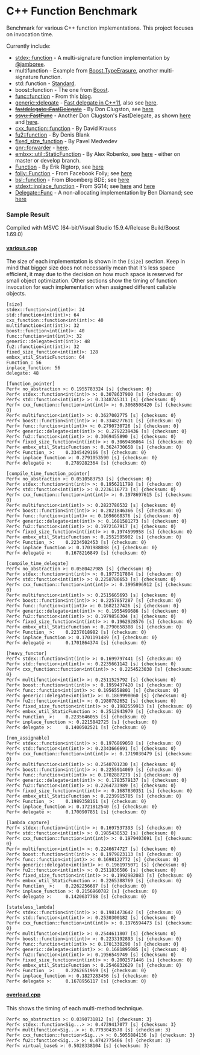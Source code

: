 C++ Function Benchmark
======================

Benchmark for various C++ function implementations. This project focuses on invocation time.

Currently include:
- [stdex::function](stdex.hpp) - A multi-signature function implementation by [@jamboree](https://github.com/jamboree).
- multifunction - Example from [Boost.TypeErasure](http://www.boost.org/doc/html/boost_typeerasure/examples.html#boost_typeerasure.examples.multifunction), another multi-signature function.
- std::function - [Standard](http://en.cppreference.com/w/cpp/utility/functional/function).
- boost::function - The one from [Boost](http://www.boost.org/doc/libs/1_55_0/doc/html/function.html).
- [func::function](function.h) - From this [blog](http://probablydance.com/2013/01/13/a-faster-implementation-of-stdfunction/).
- [generic::delegate](delegate.hpp) - [Fast delegate in C++11](http://codereview.stackexchange.com/questions/14730/impossibly-fast-delegate-in-c11), also see [here](https://github.com/user1095108/generic).
- [~~fastdelegate::FastDelegate~~](clugston_styled/FastDelegate.h) - By Don Clugston, see [here](https://www.codeproject.com/Articles/7150/Member-Function-Pointers-and-the-Fastest-Possible)
- [~~ssvu::FastFunc~~](clugston_styled/FastFunc.hpp) - Another Don Clugston's FastDelegate, as shown [here](https://gist.github.com/SuperV1234/6462221) and [here](https://groups.google.com/a/isocpp.org/forum/#!topic/std-discussion/QgvHF7YMi3o).
- [cxx_function::function](https://github.com/potswa/cxx_function) - By David Krauss
- [fu2::function](https://github.com/Naios/function2) - By Denis Blank
- [fixed_size_function](https://github.com/pmed/fixed_size_function) - By Pavel Medvedev
- [gnr::forwarder](forwarder.hpp) - [here](https://github.com/user1095108/generic).
- [embxx::util::StaticFunction](embxx/StaticFunction.h) - By Alex Robenko, see [here](https://github.com/arobenko/embxx) - either on master or develop branch.
- [Function](Function-rigtorp.h) - By Erik Rigtorp, see [here](https://github.com/rigtorp/Function)
- [folly::Function](folly/Function.h) - From Facebook Folly; see [here](https://github.com/facebook/folly/blob/master/folly/docs/Function.md)
- [bsl::function](bde/groups/bsl/bslstl/bslstl_function.h) - From Bloomberg BDE; see [here](https://github.com/bloomberg/bde)
- [stdext::inplace_function](inplace_function.h) - From SG14; see [here](https://github.com/WG21-SG14/SG14) and [here](https://github.com/WG21-SG14/SG14/blob/master/Docs/Proposals/NonAllocatingStandardFunction.pdf)
- [Delegate::Func](delegate.h) - A non-allocating implementation by Ben Diamand; see [here](https://github.com/bdiamand/Delegate)

### Sample Result
Compiled with MSVC (64-bit/Visual Studio 15.9.4/Release Build/Boost 1.69.0)

#### [various.cpp](various.cpp)
The size of each implementation is shown in the `[size]` section.
Keep in mind that bigger size does not necessarily mean that it's less space efficient, it may due to the decision on how much space is reserved for small object optimization.
Other sections show the timing of function invocation for each implementation when assigned different callable objects.
```
[size]
stdex::function<int(int)>: 24
std::function<int(int)>: 64
cxx_function::function<int(int)>: 40
multifunction<int(int)>: 32
boost::function<int(int)>: 40
func::function<int(int)>: 32
generic::delegate<int(int)>: 48
fu2::function<int(int)>: 32
fixed_size_function<int(int)>: 128
embxx_util_StaticFunction: 64
Function_: 56
inplace_function: 56
delegate: 48

[function_pointer]
Perf< no_abstraction >: 0.1955783324 [s] {checksum: 0}
Perf< stdex::function<int(int)> >: 0.3078637900 [s] {checksum: 0}
Perf< std::function<int(int)> >: 0.3348745311 [s] {checksum: 0}
Perf< cxx_function::function<int(int)> >: 0.3068508420 [s] {checksum: 0}
Perf< multifunction<int(int)> >: 0.3627002775 [s] {checksum: 0}
Perf< boost::function<int(int)> >: 0.3348277611 [s] {checksum: 0}
Perf< func::function<int(int)> >: 0.2790730726 [s] {checksum: 0}
Perf< generic::delegate<int(int)> >: 0.2792239436 [s] {checksum: 0}
Perf< fu2::function<int(int)> >: 0.3069455890 [s] {checksum: 0}
Perf< fixed_size_function<int(int)> >: 0.3069486064 [s] {checksum: 0}
Perf< embxx_util_StaticFunction >: 0.3624730658 [s] {checksum: 0}
Perf< Function_ >:    0.3345429166 [s] {checksum: 0}
Perf< inplace_function >: 0.2791053590 [s] {checksum: 0}
Perf< delegate >:     0.2789282364 [s] {checksum: 0}

[compile_time_function_pointer]
Perf< no_abstraction >: 0.0510583753 [s] {checksum: 0}
Perf< stdex::function<int(int)> >: 0.1956211798 [s] {checksum: 0}
Perf< std::function<int(int)> >: 0.2236116773 [s] {checksum: 0}
Perf< cxx_function::function<int(int)> >: 0.1978697615 [s] {checksum: 0}
Perf< multifunction<int(int)> >: 0.2823780532 [s] {checksum: 0}
Perf< boost::function<int(int)> >: 0.2821846366 [s] {checksum: 0}
Perf< func::function<int(int)> >: 0.1696668376 [s] {checksum: 0}
Perf< generic::delegate<int(int)> >: 0.1681581273 [s] {checksum: 0}
Perf< fu2::function<int(int)> >: 0.1972167917 [s] {checksum: 0}
Perf< fixed_size_function<int(int)> >: 0.1974599958 [s] {checksum: 0}
Perf< embxx_util_StaticFunction >: 0.2552595902 [s] {checksum: 0}
Perf< Function_ >:    0.2234502453 [s] {checksum: 0}
Perf< inplace_function >: 0.1701988088 [s] {checksum: 0}
Perf< delegate >:     0.1678216849 [s] {checksum: 0}

[compile_time_delegate]
Perf< no_abstraction >: 0.0580427985 [s] {checksum: 0}
Perf< stdex::function<int(int)> >: 0.1977517804 [s] {checksum: 0}
Perf< std::function<int(int)> >: 0.2258786653 [s] {checksum: 0}
Perf< cxx_function::function<int(int)> >: 0.1995896912 [s] {checksum: 0}
Perf< multifunction<int(int)> >: 0.2515665693 [s] {checksum: 0}
Perf< boost::function<int(int)> >: 0.2257857287 [s] {checksum: 0}
Perf< func::function<int(int)> >: 0.1682127426 [s] {checksum: 0}
Perf< generic::delegate<int(int)> >: 0.1955499686 [s] {checksum: 0}
Perf< fu2::function<int(int)> >: 0.1979856304 [s] {checksum: 0}
Perf< fixed_size_function<int(int)> >: 0.1962928576 [s] {checksum: 0}
Perf< embxx_util_StaticFunction >: 0.2790658308 [s] {checksum: 0}
Perf< Function_ >:    0.2237018982 [s] {checksum: 0}
Perf< inplace_function >: 0.1701191489 [s] {checksum: 0}
Perf< delegate >:     0.1701864374 [s] {checksum: 0}

[heavy_functor]
Perf< stdex::function<int(int)> >: 0.1699797441 [s] {checksum: 0}
Perf< std::function<int(int)> >: 0.2235661142 [s] {checksum: 0}
Perf< cxx_function::function<int(int)> >: 0.2254523038 [s] {checksum: 0}
Perf< multifunction<int(int)> >: 0.2511525792 [s] {checksum: 0}
Perf< boost::function<int(int)> >: 0.1959437420 [s] {checksum: 0}
Perf< func::function<int(int)> >: 0.1956558801 [s] {checksum: 0}
Perf< generic::delegate<int(int)> >: 0.1869998060 [s] {checksum: 0}
Perf< fu2::function<int(int)> >: 0.1980782652 [s] {checksum: 0}
Perf< fixed_size_function<int(int)> >: 0.1982559913 [s] {checksum: 0}
Perf< embxx_util_StaticFunction >: 0.2512943979 [s] {checksum: 0}
Perf< Function_ >:    0.2235646055 [s] {checksum: 0}
Perf< inplace_function >: 0.2215842725 [s] {checksum: 0}
Perf< delegate >:     0.1400502521 [s] {checksum: 0}

[non_assignable]
Perf< stdex::function<int(int)> >: 0.1976869058 [s] {checksum: 0}
Perf< std::function<int(int)> >: 0.2343666691 [s] {checksum: 0}
Perf< cxx_function::function<int(int)> >: 0.1719030479 [s] {checksum: 0}
Perf< multifunction<int(int)> >: 0.2540701230 [s] {checksum: 0}
Perf< boost::function<int(int)> >: 0.2255914069 [s] {checksum: 0}
Perf< func::function<int(int)> >: 0.1702887279 [s] {checksum: 0}
Perf< generic::delegate<int(int)> >: 0.1783579137 [s] {checksum: 0}
Perf< fu2::function<int(int)> >: 0.2264733989 [s] {checksum: 0}
Perf< fixed_size_function<int(int)> >: 0.1687830351 [s] {checksum: 0}
Perf< embxx_util_StaticFunction >: 0.2239915705 [s] {checksum: 0}
Perf< Function_ >:    0.1989358161 [s] {checksum: 0}
Perf< inplace_function >: 0.1721812540 [s] {checksum: 0}
Perf< delegate >:     0.1700907851 [s] {checksum: 0}

[lambda_capture]
Perf< stdex::function<int(int)> >: 0.1697537393 [s] {checksum: 0}
Perf< std::function<int(int)> >: 0.1985438532 [s] {checksum: 0}
Perf< cxx_function::function<int(int)> >: 0.1979403691 [s] {checksum: 0}
Perf< multifunction<int(int)> >: 0.2246674727 [s] {checksum: 0}
Perf< boost::function<int(int)> >: 0.1979823113 [s] {checksum: 0}
Perf< func::function<int(int)> >: 0.1698122772 [s] {checksum: 0}
Perf< generic::delegate<int(int)> >: 0.1961975071 [s] {checksum: 0}
Perf< fu2::function<int(int)> >: 0.2511836586 [s] {checksum: 0}
Perf< fixed_size_function<int(int)> >: 0.1992982083 [s] {checksum: 0}
Perf< embxx_util_StaticFunction >: 0.2265388769 [s] {checksum: 0}
Perf< Function_ >:    0.2262256687 [s] {checksum: 0}
Perf< inplace_function >: 0.2156960782 [s] {checksum: 0}
Perf< delegate >:     0.1420637768 [s] {checksum: 0}

[stateless_lambda]
Perf< stdex::function<int(int)> >: 0.1981473642 [s] {checksum: 0}
Perf< std::function<int(int)> >: 0.2530300182 [s] {checksum: 0}
Perf< cxx_function::function<int(int)> >: 0.1976594473 [s] {checksum: 0}
Perf< multifunction<int(int)> >: 0.2544611807 [s] {checksum: 0}
Perf< boost::function<int(int)> >: 0.2233192893 [s] {checksum: 0}
Perf< func::function<int(int)> >: 0.1701330290 [s] {checksum: 0}
Perf< generic::delegate<int(int)> >: 0.1681895085 [s] {checksum: 0}
Perf< fu2::function<int(int)> >: 0.1956549749 [s] {checksum: 0}
Perf< fixed_size_function<int(int)> >: 0.2002571446 [s] {checksum: 0}
Perf< embxx_util_StaticFunction >: 0.2546832629 [s] {checksum: 0}
Perf< Function_ >:    0.2262651969 [s] {checksum: 0}
Perf< inplace_function >: 0.1827283456 [s] {checksum: 0}
Perf< delegate >:     0.1678956117 [s] {checksum: 0}
```

#### [overload.cpp](overload.cpp)
This shows the timing of each multi-method technique.
```
Perf< no_abstraction >: 0.0390731812 [s] {checksum: 3}
Perf< stdex::function<Sig...> >: 0.4739417077 [s] {checksum: 3}
Perf< multifunction<Sig...> >: 0.7793043578 [s] {checksum: 3}
Perf< cxx_function::function<Sig...> >: 0.5055884136 [s] {checksum: 3}
Perf< fu2::function<Sig...> >: 0.4742775466 [s] {checksum: 3}
Perf< virtual_base& >: 0.5028338104 [s] {checksum: 3}
```

